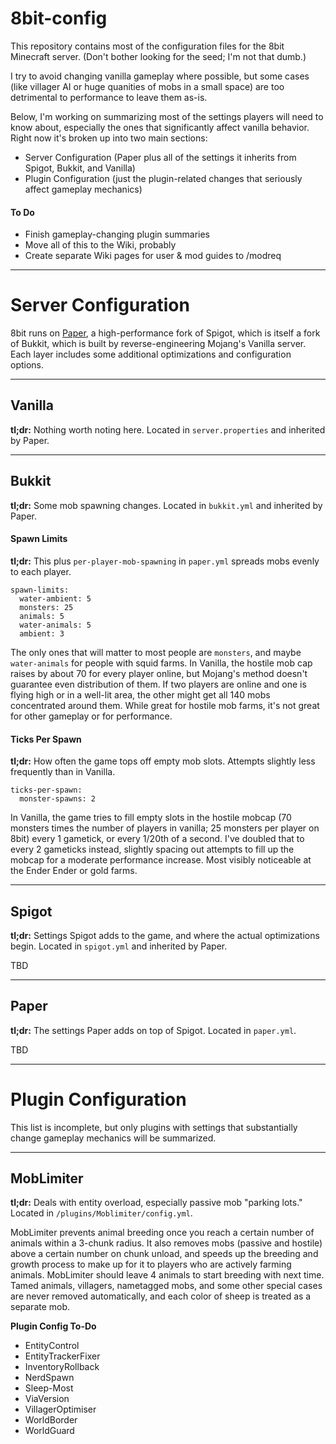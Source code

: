 # 8bit-config
This repository contains most of the configuration files for the 8bit Minecraft server. (Don't bother looking for the seed; I'm not that dumb.)

I try to avoid changing vanilla gameplay where possible, but some cases (like villager AI or huge quanities of mobs in a small space) are too detrimental to performance to leave them as-is.

Below, I'm working on summarizing most of the settings players will need to know about, especially the ones that significantly affect vanilla behavior. Right now it's broken up into two main sections:

- Server Configuration (Paper plus all of the settings it inherits from Spigot, Bukkit, and Vanilla)
- Plugin Configuration (just the plugin-related changes that seriously affect gameplay mechanics)

#### To Do
- Finish gameplay-changing plugin summaries
- Move all of this to the Wiki, probably
- Create separate Wiki pages for user & mod guides to /modreq

---

# Server Configuration

8bit runs on [Paper](http://papermc.io), a high-performance fork of Spigot, which is itself a fork of Bukkit, which is built by reverse-engineering Mojang's Vanilla server. Each layer includes some additional optimizations and configuration options.

---

## Vanilla
**tl;dr:** Nothing worth noting here. Located in ```server.properties``` and inherited by Paper.

---

## Bukkit
**tl;dr:** Some mob spawning changes. Located in ```bukkit.yml``` and inherited by Paper.

#### Spawn Limits
**tl;dr:** This plus ```per-player-mob-spawning``` in ```paper.yml``` spreads mobs evenly to each player.
```
spawn-limits:
  water-ambient: 5
  monsters: 25
  animals: 5
  water-animals: 5
  ambient: 3
```
The only ones that will matter to most people are ```monsters```, and maybe ```water-animals``` for people with squid farms. In Vanilla, the hostile mob cap raises by about 70 for every player online, but Mojang's method doesn't guarantee even distribution of them. If two players are online and one is flying high or in a well-lit area, the other might get all 140 mobs concentrated around them. While great for hostile mob farms, it's not great for other gameplay or for performance.

#### Ticks Per Spawn
**tl;dr:** How often the game tops off empty mob slots. Attempts slightly less frequently than in Vanilla.
```
ticks-per-spawn:
  monster-spawns: 2
```
In Vanilla, the game tries to fill empty slots in the hostile mobcap (70 monsters times the number of players in vanilla; 25 monsters per player on 8bit) every 1 gametick, or every 1/20th of a second. I've doubled that to every 2 gameticks instead, slightly spacing out attempts to fill up the mobcap for a moderate performance increase. Most visibly noticeable at the Ender Ender or gold farms.

---

## Spigot
**tl;dr:** Settings Spigot adds to the game, and where the actual optimizations begin. Located in ```spigot.yml``` and inherited by Paper.

TBD

---

## Paper
**tl;dr:** The settings Paper adds on top of Spigot. Located in ```paper.yml```.

TBD

---

# Plugin Configuration

This list is incomplete, but only plugins with settings that substantially change gameplay mechanics will be summarized.

---

## MobLimiter
**tl;dr:** Deals with entity overload, especially passive mob "parking lots." Located in ```/plugins/Moblimiter/config.yml```.

MobLimiter prevents animal breeding once you reach a certain number of animals within a 3-chunk radius. It also removes mobs (passive and hostile) above a certain number on chunk unload, and speeds up the breeding and growth process to make up for it to players who are actively farming animals. MobLimiter should leave 4 animals to start breeding with next time. Tamed animals, villagers, nametagged mobs, and some other special cases are never removed automatically, and each color of sheep is treated as a separate mob.

**Plugin Config To-Do**
- EntityControl
- EntityTrackerFixer
- InventoryRollback
- NerdSpawn
- Sleep-Most
- ViaVersion
- VillagerOptimiser
- WorldBorder
- WorldGuard

